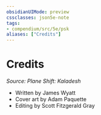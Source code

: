 ```yaml
---
obsidianUIMode: preview
cssclasses: json5e-note
tags:
- compendium/src/5e/psk
aliases: ["Credits"]
---
```

# Credits
*Source: Plane Shift: Kaladesh* 

- Written by James Wyatt  
- Cover art by Adam Paquette  
- Editing by Scott Fitzgerald Gray
